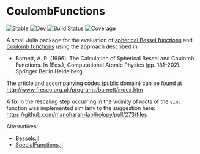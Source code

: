 # CoulombFunctions

[![Stable](https://img.shields.io/badge/docs-stable-blue.svg)](https://jagot.github.io/CoulombFunctions.jl/stable/)
[![Dev](https://img.shields.io/badge/docs-dev-blue.svg)](https://jagot.github.io/CoulombFunctions.jl/dev/)
[![Build Status](https://github.com/jagot/CoulombFunctions.jl/actions/workflows/CI.yml/badge.svg?branch=master)](https://github.com/jagot/CoulombFunctions.jl/actions/workflows/CI.yml?query=branch%3Amaster)
[![Coverage](https://codecov.io/gh/jagot/CoulombFunctions.jl/branch/master/graph/badge.svg)](https://codecov.io/gh/jagot/CoulombFunctions.jl)

A small Julia package for the evaluation of [spherical Bessel
functions](https://dlmf.nist.gov/10#PT4) and [Coulomb
functions](https://dlmf.nist.gov/33#PT2) using the approach described
in

- Barnett, A. R. (1996). The Calculation of Spherical Bessel and
  Coulomb Functions. In (Eds.), Computational Atomic Physics
  (pp. 181–202). Springer Berlin Heidelberg.

The article and accompanying codes (public domain) can be found at
http://www.fresco.org.uk/programs/barnett/index.htm

A fix in the rescaling step occurring in the vicinity of roots of the
`sinc` function was implemented similarly to the suggestion here:
https://github.com/manoharan-lab/holopy/pull/273/files

Alternatives:
  * [Bessels.jl](https://github.com/JuliaMath/Bessels.jl/)
  * [SpecialFunctions.jl](https://github.com/JuliaMath/SpecialFunctions.jl)

